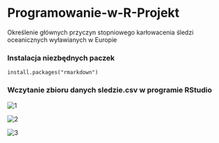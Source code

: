 # Programowanie-w-R-Projekt
Określenie głównych przyczyn stopniowego karłowacenia śledzi oceanicznych wyławianych w Europie

### Instalacja niezbędnych paczek
```
install.packages("rmarkdown")
```
### Wczytanie zbioru danych sledzie.csv w programie RStudio
![1](https://user-images.githubusercontent.com/9076417/72377818-7dee6000-3710-11ea-8cdb-eb3a508c3628.png)

![2](https://user-images.githubusercontent.com/9076417/71253167-61385580-2327-11ea-9057-5e49fadc2d2a.png)

![3](https://user-images.githubusercontent.com/9076417/71253181-6bf2ea80-2327-11ea-8305-892fd16c7b76.png)

